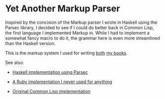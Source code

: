 Yet Another Markup Parser
=========================

Inspired by the concision of the Markup parser I wrote in Haskell
using the Parsec library, I decided to see if I could do better back
in Common Lisp, the first language I implemented Markup in. While I
had to implement a somewhat fancy macro to do it, the grammar here is
even more streamlined than the Haskell version.

This is the markup system I used for writing [both](http://www.gigamonkeys.com/book/)
[my books](http://www.codersatwork.com/).

See also:

* [Haskell implementation using Parsec](https://github.com/gigamonkey/haskell-markup)

* [A Ruby implementation I never used for anything](https://github.com/gigamonkey/markup)

* [Original Common Lisp implementation](https://github.com/gigamonkey/monkeylib-markup)

